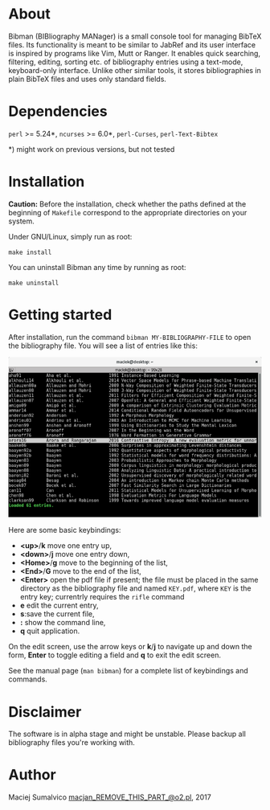 # About

Bibman (BIBliography MANager) is a small console tool for managing BibTeX files. Its functionality is meant to be similar to JabRef and its user interface is inspired by programs like Vim, Mutt or Ranger. It enables quick searching, filtering, editing, sorting etc. of bibliography entries using a text-mode, keyboard-only interface. Unlike other similar tools, it stores bibliographies in plain BibTeX files and uses only standard fields.

# Dependencies

`perl` >= 5.24\*, `ncurses` >= 6.0\*, `perl-Curses`, `perl-Text-Bibtex`

\*) might work on previous versions, but not tested

# Installation

**Caution:** Before the installation, check whether the paths defined at the beginning of `Makefile` correspond to the appropriate directories on your system.

Under GNU/Linux, simply run as root:

```
make install
```

You can uninstall Bibman any time by running as root:

```
make uninstall
```

# Getting started

After installation, run the command `bibman MY-BIBLIOGRAPHY-FILE` to open the bibliography file. You will see a list of entries like this:

![screenshot](screenshot.png)


Here are some basic keybindings:

* **\<up\>**/**k** move one entry up,
* **\<down\>**/**j** move one entry down,
* **\<Home\>**/**g** move to the beginning of the list,
* **\<End\>**/**G** move to the end of the list,
* **\<Enter\>** open the pdf file if present; the file must be placed in the same directory as the bibliography file and named `KEY.pdf`, where `KEY` is the entry key; currentrly requires the `rifle` command
* **e** edit the current entry,
* **s**:save the current file,
* **:** show the command line,
* **q** quit application.

On the edit screen, use the arrow keys or **k**/**j** to navigate up and down the form, **Enter** to toggle editing a field and **q** to exit the edit screen.

See the manual page (`man bibman`) for a complete list of keybindings and commands.

# Disclaimer

The software is in alpha stage and might be unstable. Please backup all bibliography files you're working with.

# Author

Maciej Sumalvico <macjan_REMOVE_THIS_PART_@o2.pl>, 2017
